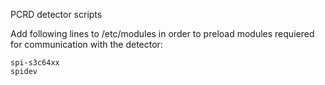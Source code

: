 PCRD detector scripts

Add following lines to /etc/modules in order to preload modules requiered for communication with the detector:

    spi-s3c64xx
    spidev

